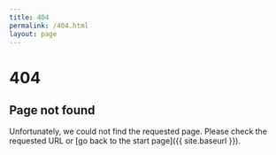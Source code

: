 ```yaml
---
title: 404
permalink: /404.html
layout: page
---
```


# 404

## Page not found

Unfortunately, we could not find the requested page. Please check the requested URL or [go back to the start page]({{ site.baseurl }}).
